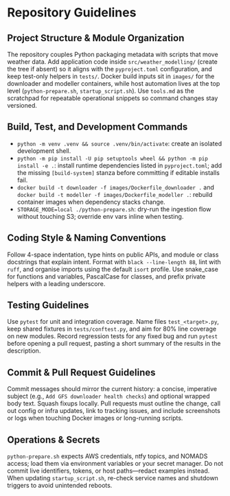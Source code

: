 # Repository Guidelines

## Project Structure & Module Organization
The repository couples Python packaging metadata with scripts that move weather data. Add application code inside `src/weather_modelling/` (create the tree if absent) so it aligns with the `pyproject.toml` configuration, and keep test-only helpers in `tests/`. Docker build inputs sit in `images/` for the downloader and modeller containers, while host automation lives at the top level (`python-prepare.sh`, `startup_script.sh`). Use `tools.md` as the scratchpad for repeatable operational snippets so command changes stay versioned.

## Build, Test, and Development Commands
- `python -m venv .venv && source .venv/bin/activate`: create an isolated development shell.
- `python -m pip install -U pip setuptools wheel && python -m pip install -e .`: install runtime dependencies listed in `pyproject.toml`; add the missing `[build-system]` stanza before committing if editable installs fail.
- `docker build -t downloader -f images/Dockerfile_downloader .` and `docker build -t modeller -f images/Dockerfile_modeller .`: rebuild container images when dependency stacks change.
- `STORAGE_MODE=local ./python-prepare.sh`: dry-run the ingestion flow without touching S3; override env vars inline when testing.

## Coding Style & Naming Conventions
Follow 4-space indentation, type hints on public APIs, and module or class docstrings that explain intent. Format with `black --line-length 88`, lint with `ruff`, and organise imports using the default `isort` profile. Use snake_case for functions and variables, PascalCase for classes, and prefix private helpers with a leading underscore.

## Testing Guidelines
Use `pytest` for unit and integration coverage. Name files `test_<target>.py`, keep shared fixtures in `tests/conftest.py`, and aim for 80% line coverage on new modules. Record regression tests for any fixed bug and run `pytest` before opening a pull request, pasting a short summary of the results in the description.

## Commit & Pull Request Guidelines
Commit messages should mirror the current history: a concise, imperative subject (e.g., `Add GFS downloader health checks`) and optional wrapped body text. Squash fixups locally. Pull requests must outline the change, call out config or infra updates, link to tracking issues, and include screenshots or logs when touching Docker images or long-running scripts.

## Operations & Secrets
`python-prepare.sh` expects AWS credentials, ntfy topics, and NOMADS access; load them via environment variables or your secret manager. Do not commit live identifiers, tokens, or host paths—redact examples instead. When updating `startup_script.sh`, re-check service names and shutdown triggers to avoid unintended reboots.

